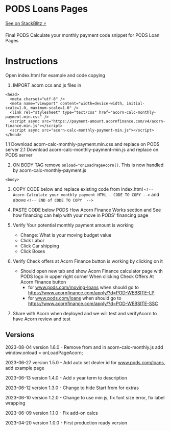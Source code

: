 # PODS Loans Pages

[See on StackBlitz ⚡️](https://stackblitz.com/edit/web-platform-rgurtc)

Final PODS Calculate your monthly payment code snippet for PODS Loan Pages

# Instructions

Open index.html for example and code copying

1. IMPORT acorn ccs and js files in <head>

```
<head>
  <meta charset="utf-8" />
  <meta name="viewport" content="width=device-width, initial-scale=1.0, maximum-scale=1.0" />
  <link rel="stylesheet" type="text/css" href="acorn-calc-monthly-payment.min.css" />
  <script async src="https://payment-amount.acornfinance.com/v4/acorn-finance.min.js"></script>
  <script async src="acorn-calc-monthly-payment-min.js"></script>
</head>
```

1.1 Download acorn-calc-monthly-payment.min.css and replace on PODS server
2.1 Download acorn-calc-monthly-payment-min.js and replace on PODS server

2. ON BODY TAG remove `onload="onLoadPageAcorn()`. This is now handled by acorn-calc-monthly-payment.js

```
<body>
```

3. COPY CODE below and replace existing code from index.html
   `<!-- Acorn Calculate your monthly payment HTML - CODE TO COPY -->`
   and above
   `<!-- END of CODE TO COPY  -->`

4. PASTE CODE below PODS How Acorn Finance Works section and See how financing can help with your move in PODS' financing page

5. Verify Your potential monthly payment amount is working

   - Change: What is your moving budget value
   - Click Labor
   - Click Car shipping
   - Click Boxes

6. Verify Check offers at Acorn Finance button is working by clicking on it

   - Should open new tab and show Acorn Finance calculator page with PODS logo in upper right corner
     When clicking Check Offers At Acorn Finance button
     - for www.pods.com/moving-loans when should go to https://www.acornfinance.com/apply/?d=POD-WEBSITE-LP
     - for www.pods.com/loans when should go to https://www.acornfinance.com/apply/?d=POD-WEBSITE-SSC

7. Share with Acorn when deployed and we will test and verifyAcorn to have Acorn review and test

## Versions

2023-08-04 version 1.6.0 - Remove <body onload="onLoadPageAcorn()"> from <body> and in acorn-calc-monthly.js add window.onload = onLoadPageAcorn;

2023-06-27 version 1.5.0 - Add auto set dealer id for www.pods.com/loans, add example page

2023-06-13 version 1.4.0 - Add x year term to description

2023-06-12 version 1.3.0 - Change to hide Start from for extras

2023-06-10 version 1.2.0 - Change to use min js, fix font size error, fix label wrapping

2023-06-09 version 1.1.0 - Fix add-on calcs

2023-04-20 version 1.0.0 - First production ready version
